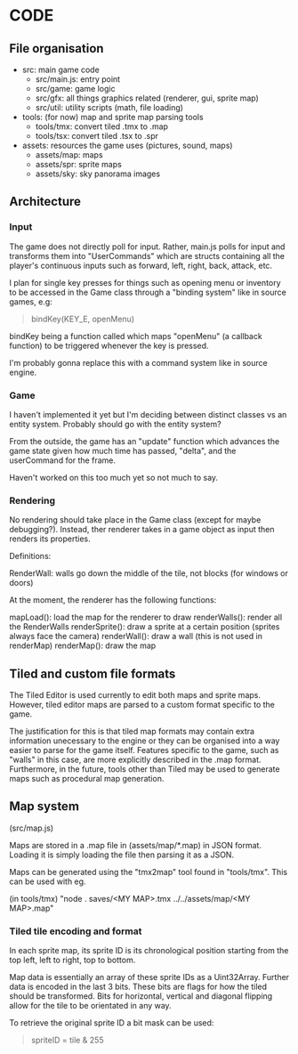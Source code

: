 # CODE

## File organisation

- src: main game code
  - src/main.js: entry point
  - src/game: game logic
  - src/gfx: all things graphics related (renderer, gui, sprite map)
  - src/util: utility scripts (math, file loading)
- tools: (for now) map and sprite map parsing tools
  - tools/tmx: convert tiled .tmx to .map
  - tools/tsx: convert tiled .tsx to .spr
- assets: resources the game uses (pictures, sound, maps)
  - assets/map: maps
  - assets/spr: sprite maps
  - assets/sky: sky panorama images

## Architecture

### Input

The game does not directly poll for input. Rather, main.js polls for input and
transforms them into "UserCommands" which are structs containing all the
player's continuous inputs such as forward, left, right, back, attack, etc.

I plan for single key presses for things such as opening menu or inventory to be
accessed in the Game class through a "binding system" like in source games, e.g:

> bindKey(KEY\_E, openMenu)

bindKey being a function called which maps "openMenu" (a callback function) to
be triggered whenever the key is pressed.

I'm probably gonna replace this with a command system like in source engine.

### Game

I haven't implemented it yet but I'm deciding between distinct classes vs an
entity system. Probably should go with the entity system?

From the outside, the game has an "update" function which advances the game
state given how much time has passed, "delta", and the userCommand for the
frame.

Haven't worked on this too much yet so not much to say.

### Rendering

No rendering should take place in the Game class (except for maybe debugging?).
Instead, ther renderer takes in a game object as input then renders its
properties.

Definitions:

RenderWall: walls go down the middle of the tile, not blocks (for windows or
doors)

At the moment, the renderer has the following functions:

mapLoad(): load the map for the renderer to draw
renderWalls(): render all the RenderWalls
renderSprite(): draw a sprite at a certain position (sprites always face the camera)
renderWall(): draw a wall (this is not used in renderMap)
renderMap(): draw the map

## Tiled and custom file formats

The Tiled Editor is used currently to edit both maps and sprite maps. However,
tiled editor maps are parsed to a custom format specific to the game.

The justification for this is that tiled map formats may contain extra
information unecessary to the engine or they can be organised into a way easier
to parse for the game itself. Features specific to the game, such as "walls" in
this case, are more explicitly described in the .map format. Furthermore, in the
future, tools other than Tiled may be used to generate maps such as procedural
map generation.

## Map system

(src/map.js)

Maps are stored in a .map file in (assets/map/\*.map) in JSON format. Loading it
is simply loading the file then parsing it as a JSON.

Maps can be generated using the "tmx2map" tool found in "tools/tmx". This can be
used with eg.

(in tools/tmx)
"node . saves/\<MY MAP\>.tmx ../../assets/map/\<MY MAP\>.map"

### Tiled tile encoding and format

In each sprite map, its sprite ID is its chronological position starting from
the top left, left to right, top to bottom.

Map data is essentially an array of these sprite IDs as a Uint32Array. Further
data is encoded in the last 3 bits. These bits are flags for how the tiled
should be transformed. Bits for horizontal, vertical and diagonal flipping allow
for the tile to be orientated in any way.

To retrieve the original sprite ID a bit mask can be used:

> spriteID = tile & 255
